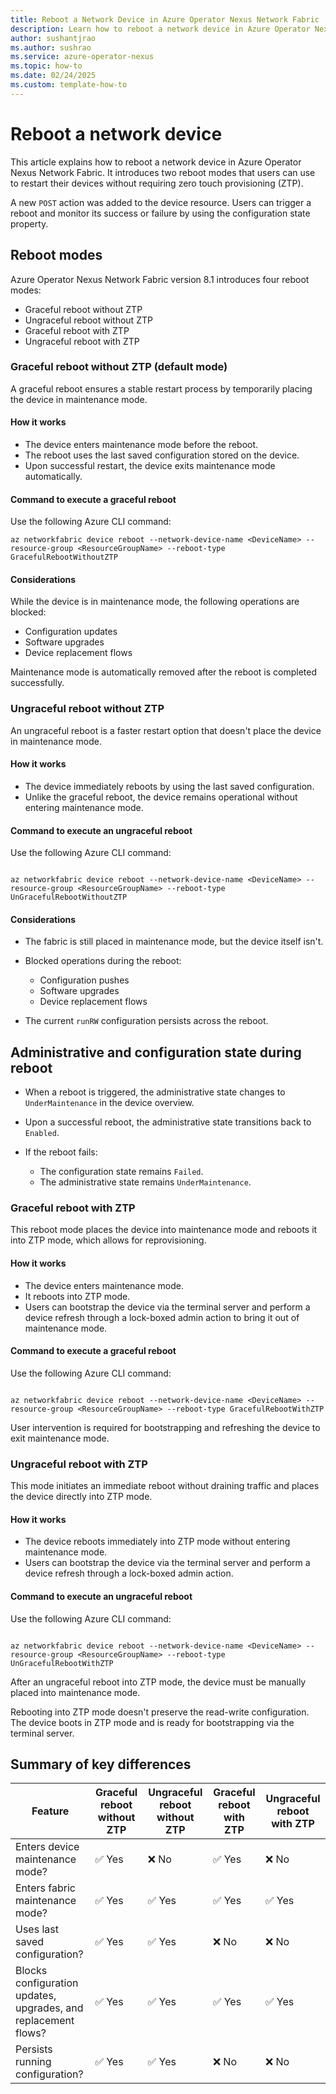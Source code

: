 ```yaml
---
title: Reboot a Network Device in Azure Operator Nexus Network Fabric
description: Learn how to reboot a network device in Azure Operator Nexus Network Fabric by using graceful and ungraceful reboot methods.
author: sushantjrao
ms.author: sushrao
ms.service: azure-operator-nexus
ms.topic: how-to
ms.date: 02/24/2025
ms.custom: template-how-to
---
```


# Reboot a network device

This article explains how to reboot a network device in Azure Operator Nexus Network Fabric. It introduces two reboot modes that users can use to restart their devices without requiring zero touch provisioning (ZTP).

A new `POST` action was added to the device resource. Users can trigger a reboot and monitor its success or failure by using the configuration state property.

## Reboot modes

Azure Operator Nexus Network Fabric version 8.1 introduces four reboot modes:

- Graceful reboot without ZTP
- Ungraceful reboot without ZTP
- Graceful reboot with ZTP
- Ungraceful reboot with ZTP

### Graceful reboot without ZTP (default mode)

A graceful reboot ensures a stable restart process by temporarily placing the device in maintenance mode.

#### How it works

- The device enters maintenance mode before the reboot.
- The reboot uses the last saved configuration stored on the device.
- Upon successful restart, the device exits maintenance mode automatically.

#### Command to execute a graceful reboot

Use the following Azure CLI command:

```Azure CLI
az networkfabric device reboot --network-device-name <DeviceName> --resource-group <ResourceGroupName> --reboot-type GracefulRebootWithoutZTP
```

#### Considerations

While the device is in maintenance mode, the following operations are blocked:

- Configuration updates
- Software upgrades
- Device replacement flows

Maintenance mode is automatically removed after the reboot is completed successfully.

### Ungraceful reboot without ZTP

An ungraceful reboot is a faster restart option that doesn't place the device in maintenance mode.

#### How it works

- The device immediately reboots by using the last saved configuration.
- Unlike the graceful reboot, the device remains operational without entering maintenance mode.

#### Command to execute an ungraceful reboot

Use the following Azure CLI command:

```Azure CLI

az networkfabric device reboot --network-device-name <DeviceName> --resource-group <ResourceGroupName> --reboot-type UnGracefulRebootWithoutZTP

```

#### Considerations

- The fabric is still placed in maintenance mode, but the device itself isn't.
- Blocked operations during the reboot:

  - Configuration pushes
  - Software upgrades
  - Device replacement flows

- The current `runRW` configuration persists across the reboot.

## Administrative and configuration state during reboot

- When a reboot is triggered, the administrative state changes to `UnderMaintenance` in the device overview.
- Upon a successful reboot, the administrative state transitions back to `Enabled`.
- If the reboot fails:

  - The configuration state remains `Failed`.
  - The administrative state remains `UnderMaintenance`.

### Graceful reboot with ZTP

This reboot mode places the device into maintenance mode and reboots it into ZTP mode, which allows for reprovisioning.

#### How it works

- The device enters maintenance mode.
- It reboots into ZTP mode.
- Users can bootstrap the device via the terminal server and perform a device refresh through a lock-boxed admin action to bring it out of maintenance mode.

#### Command to execute a graceful reboot

Use the following Azure CLI command:

```Azure CLI

az networkfabric device reboot --network-device-name <DeviceName> --resource-group <ResourceGroupName> --reboot-type GracefulRebootWithZTP 

```

User intervention is required for bootstrapping and refreshing the device to exit maintenance mode.

### Ungraceful reboot with ZTP

This mode initiates an immediate reboot without draining traffic and places the device directly into ZTP mode.

#### How it works

- The device reboots immediately into ZTP mode without entering maintenance mode.
- Users can bootstrap the device via the terminal server and perform a device refresh through a lock-boxed admin action.

#### Command to execute an ungraceful reboot

Use the following Azure CLI command:

```Azure CLI

az networkfabric device reboot --network-device-name <DeviceName> --resource-group <ResourceGroupName> --reboot-type UnGracefulRebootWithZTP 

```

After an ungraceful reboot into ZTP mode, the device must be manually placed into maintenance mode.

Rebooting into ZTP mode doesn't preserve the read-write configuration. The device boots in ZTP mode and is ready for bootstrapping via the terminal server.

## Summary of key differences

| Feature | Graceful reboot without ZTP | Ungraceful reboot without ZTP | Graceful reboot with ZTP | Ungraceful reboot with ZTP |
|---------|----------------------------|------------------------------|--------------------------|----------------------------|
| Enters device maintenance mode? | ✅ Yes | ❌ No | ✅ Yes | ❌ No |
| Enters fabric maintenance mode? | ✅ Yes | ✅ Yes | ✅ Yes | ✅ Yes |
| Uses last saved configuration? | ✅ Yes | ✅ Yes | ❌ No | ❌ No |
| Blocks configuration updates, upgrades, and replacement flows? | ✅ Yes | ✅ Yes | ✅ Yes | ✅ Yes |
| Persists running configuration? | ✅ Yes | ✅ Yes | ❌ No | ❌ No |
